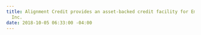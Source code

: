 ```yaml
---
title: Alignment Credit provides an asset-backed credit facility for Emergent Payments,
  Inc.
date: 2018-10-05 06:33:00 -04:00
---
```


